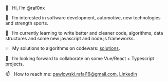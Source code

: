 👋 &nbsp; Hi, I’m @raf0nx

👀 &nbsp; I’m interested in software development, automotive, new technologies and strength sports.

🌱 &nbsp; I’m currently learning to write better and cleaner code, algorithms, data structures and some new javascript and node.js frameworks.

💡 &nbsp; My solutions to algorithms on codewars: [solutions](https://www.codewars.com/users/raf0nx/completed).

💞️ &nbsp; I’m looking forward to collaborate on some Vue/React + Typescript projects.

📫 &nbsp; How to reach me: pawlowski.rafal16@gmail.com, [LinkedIn](https://www.linkedin.com/in/rafa%C5%82-paw%C5%82owski-485b8a1b4/)
